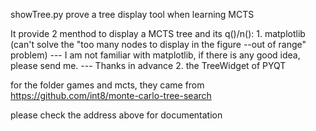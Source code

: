 showTree.py prove a tree display tool when learning MCTS

It provide 2 menthod to display a MCTS tree and its q()/n():
    1. matplotlib (can't solve the "too many nodes to display in the figure --out of range" problem)
        --- I am not familiar with matplotlib, if there is any good idea, please send me.
        --- Thanks in advance
    2. the TreeWidget of PYQT

for the folder games and mcts, they came from 
https://github.com/int8/monte-carlo-tree-search

please check the address above for documentation 